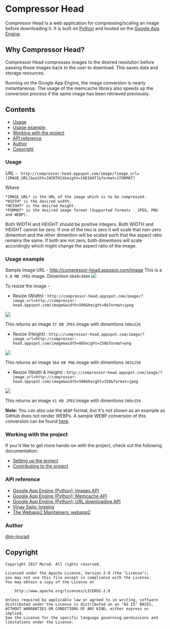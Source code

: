 # Compressor Head

Compressor Head is a web application for compressing/scaling an image before downloading it.
It is built on [Python](https://www.python.org) and hosted on the [Google App Engine](https://cloud.google.com/appengine).

## Why Compressor Head?

Compressor Head compresses images to the desired resolution before passing these images back to the user to download. This saves data and storage resources.

Running on the Google App Engine, the image conversion is nearly instantaneous. The usage of the memcache library also speeds up the conversion process if the same image has been retrieved previously.

## Contents
* [Usage](#usage)
* [Usage example](#usage_exm)
* [Working with the project](#work)
* [API reference](#ref)
* [Author](#author)
* [Copyright](#copyright)

### <a id="usage"></a>Usage

*URL* - ```
http://compressor-head.appspot.com/image/?image_url=[IMAGE_URL]&width=[WIDTH]&height=[HEIGHT]&format=[FORMAT]```

Where
```
*IMAGE_URL* is the URL of the image which is to be compressed.
*WIDTH* is the desired width.
*HEIGHT* is the desired height.
*FORMAT* is the desired image format (Supported formats - JPEG, PNG and WEBP).
```
Both WIDTH and HEIGHT should be positive integers. Both WIDTH and HEIGHT cannot be zero. If one of the two is zero it will scale that non-zero dimention and the other dimention will be scaled such that the aspect ratio remains the same. If both are not zero, both dimentions will scale accordingly which might change the aspect ratio of the image.

### <a id="usage_exm"></a>Usage example

Sample Image URL - http://compressor-head.appspot.com/image
This is a `5.8 MB JPEG` image. Dimention `5649×3684`
![](http://compressor-head.appspot.com/image)

To resize the image -
- Resize (Width) : `http://compressor-head.appspot.com/image/?image_url=http://compressor-head.appspot.com/image&width=500&height=0&format=jpeg`

![](http://compressor-head.appspot.com/image/?image_url=http://compressor-head.appspot.com/image&width=500&height=0&format=jpeg)

This returns an image `37 KB JPEG` image with dimentions `500x326`

- Resize (Height) : `http://compressor-head.appspot.com/image/?image_url=http://compressor-head.appspot.com/image&width=0&height=250&format=png`

![](http://compressor-head.appspot.com/image/?image_url=http://compressor-head.appspot.com/image&width=0&height=250&format=png)

This returns an image `164 KB PNG` image with dimentions `383x250`

- Resize (Width & Height) : `http://compressor-head.appspot.com/image/?image_url=http://compressor-head.appspot.com/image&width=500&height=350&format=jpeg`

![](http://compressor-head.appspot.com/image/?image_url=http://compressor-head.appspot.com/image&width=500&height=350&format=jpeg)

This returns an image `41 KB JPEG` image with dimentions `500x350`

**Note:** You can also use the `WEBP` format, but it's not shown as an example as GitHub does not render WEBPs. A sample WEBP conversion of this conversion can be found [here](http://compressor-head.appspot.com/image/?image_url=http://compressor-head.appspot.com/image&width=500&height=350&format=webp).

### <a id="work"></a> Working with the project

If you'd like to get more hands-on with the project, check out the following documentation:
 * [Setting up the project](doc/SETUP.md)
 * [Contributing to the project](doc/CONTRIBUTING.md)

### <a id="ref"></a>API reference

 * [Google App Engine (Python): Images API](https://cloud.google.com/appengine/docs/standard/python/refdocs/google.appengine.api.images.html)
 * [Google App Engine (Python): Memcache API](https://cloud.google.com/appengine/docs/standard/python/refdocs/google.appengine.api.memcache.html)
 * [Google App Engine (Python): URL downloading API](https://cloud.google.com/appengine/docs/standard/python/refdocs/google.appengine.api.urlfetch.html)
 * [Vinay Sajip: logging](http://www.red-dove.com/python_logging.html)
 * [The Webapp2 Maintainers: webapp2](https://cloud.google.com/appengine/docs/standard/python/refdocs/google.appengine.api.images.html)

### <a id="author"></a>Author

[@m-murad](https://github.com/m-murad)

## <a id="copyright"></a>Copyright

    Copyright 2017 Murad. All rights reserved.

    Licensed under the Apache License, Version 2.0 (the "License");
    you may not use this file except in compliance with the License.
    You may obtain a copy of the License at

        http://www.apache.org/licenses/LICENSE-2.0

    Unless required by applicable law or agreed to in writing, software
    distributed under the License is distributed on an "AS IS" BASIS,
    WITHOUT WARRANTIES OR CONDITIONS OF ANY KIND, either express or implied.
    See the License for the specific language governing permissions and
    limitations under the License.